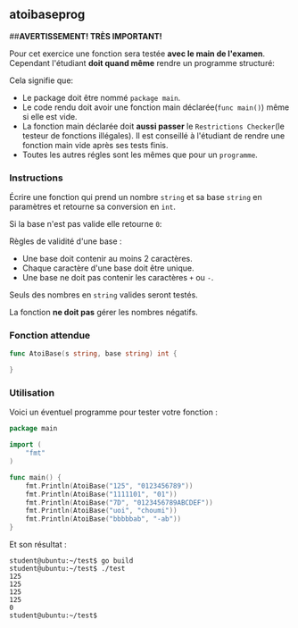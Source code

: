 ## atoibaseprog

##**AVERTISSEMENT! TRÈS IMPORTANT!**

Pour cet exercice une fonction sera testée **avec le main de l'examen**. Cependant l'étudiant **doit quand même** rendre un programme structuré:

Cela signifie que:

- Le package doit être nommé `package main`.
- Le code rendu doit avoir une fonction main déclarée(```func main()```) même si elle est vide.
- La fonction main déclarée doit **aussi passer** le `Restrictions Checker`(le testeur de fonctions illégales). Il est conseillé à l'étudiant de rendre une fonction main vide après ses tests finis.
- Toutes les autres régles sont les mêmes que pour un `programme`.

### Instructions

Écrire une fonction qui prend un nombre `string` et sa base `string` en paramètres et retourne sa conversion en `int`.

Si la base n'est pas valide elle retourne `0`:

Règles de validité d'une base :

- Une base doit contenir au moins 2 caractères.
- Chaque caractère d'une base doit être unique.
- Une base ne doit pas contenir les caractères `+` ou `-`.

Seuls des nombres en `string` valides seront testés.

La fonction **ne doit pas** gérer les nombres négatifs.

### Fonction attendue

```go
func AtoiBase(s string, base string) int {

}
```

### Utilisation

Voici un éventuel programme pour tester votre fonction :

```go
package main

import (
    "fmt"
)

func main() {
    fmt.Println(AtoiBase("125", "0123456789"))
    fmt.Println(AtoiBase("1111101", "01"))
    fmt.Println(AtoiBase("7D", "0123456789ABCDEF"))
    fmt.Println(AtoiBase("uoi", "choumi"))
    fmt.Println(AtoiBase("bbbbbab", "-ab"))
}
```

Et son résultat :

```console
student@ubuntu:~/test$ go build
student@ubuntu:~/test$ ./test
125
125
125
125
0
student@ubuntu:~/test$
```
